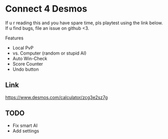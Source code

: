 # Connect 4 Desmos

If u r reading this and you have spare time, pls playtest using the link below.
If u find bugs, file an issue on github <3.

Features
 * Local PvP
 * vs. Computer (random or stupid AI)
 * Auto Win-Check
 * Score Counter
 * Undo button

## Link

https://www.desmos.com/calculator/zcg3e2sz7g

## TODO

* Fix smart AI
* Add settings
